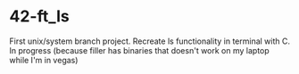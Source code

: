 # 42-ft_ls
First unix/system branch project. Recreate ls functionality in terminal with C. In progress (because filler has binaries that doesn't work on my laptop while I'm in vegas)
